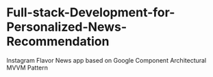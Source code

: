 # Full-stack-Development-for-Personalized-News-Recommendation
  
  Instagram Flavor News app based on Google Component Architectural MVVM Pattern
